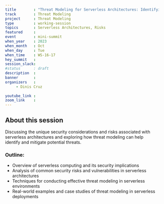 ```yaml
---
title        : "Threat Modeling for Serverless Architectures: Identifying Risks in a Serverless World (Panel) "
track        : Threat Modeling
project      : Threat Modeling
type         : working-session
topics       : Serverless Architectures, Risks
featured     :
event        : mini-summit
when_year    : 2023
when_month   : Oct
when_day     : Tue
when_time    : WS-16-17
hey_summit   : 
session_slack:
#status      : draft
description  :
banner       : 
organizers   :
     - Dinis Cruz
     
youtube_link : 
zoom_link    : 
---
```


## About this session
Discussing the unique security considerations and risks associated with serverless architectures and exploring how threat modeling can help identify and mitigate potential threats.

### Outline:
- Overview of serverless computing and its security implications
- Analysis of common security risks and vulnerabilities in serverless architectures 
- Techniques for conducting effective threat modeling in serverless environments
- Real-world examples and case studies of threat modeling in serverless deployments
